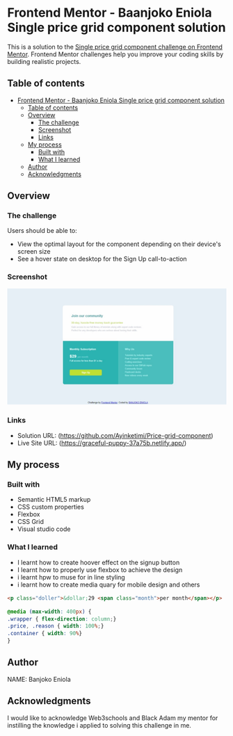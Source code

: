 # Frontend Mentor -  Baanjoko Eniola Single price grid component solution

This is a solution to the [Single price grid component challenge on Frontend Mentor](https://www.frontendmentor.io/challenges/single-price-grid-component-5ce41129d0ff452fec5abbbc). Frontend Mentor challenges help you improve your coding skills by building realistic projects. 

## Table of contents

- [Frontend Mentor -  Baanjoko Eniola Single price grid component solution](#frontend-mentor----baanjoko-eniola-single-price-grid-component-solution)
  - [Table of contents](#table-of-contents)
  - [Overview](#overview)
    - [The challenge](#the-challenge)
    - [Screenshot](#screenshot)
    - [Links](#links)
  - [My process](#my-process)
    - [Built with](#built-with)
    - [What I learned](#what-i-learned)
  - [Author](#author)
  - [Acknowledgments](#acknowledgments)



## Overview

### The challenge

Users should be able to:

- View the optimal layout for the component depending on their device's screen size
- See a hover state on desktop for the Sign Up call-to-action

### Screenshot

![Price grid component](./images/eniola.jpeg)


### Links

- Solution URL: (https://github.com/Ayinketimi/Price-grid-component)
- Live Site URL: (https://graceful-puppy-37a75b.netlify.app/)

## My process

### Built with

- Semantic HTML5 markup
- CSS custom properties
- Flexbox
- CSS Grid
- Visual studio code

### What I learned
- I learnt how to create hoover effect on the signup button
- I learnt how to properly use flexbox to achieve the design
- i learnt hpw to muse <span> for in line styling
- i learnt how to create media quary for mobile design and others 

```html
<p class="doller">&dollar;29 <span class="month">per month</span></p>
```
```css
@media (max-width: 400px) {
.wrapper { flex-direction: column;}
.price, .reason { width: 100%;}
.container { width: 90%}
}
```


## Author

NAME: Banjoko Eniola

## Acknowledgments

I would like to acknowledge Web3schools and Black Adam my mentor for instilling the knowledge i applied to solving this challenge in me.
